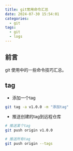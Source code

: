 ```yaml
---
title: git常用命令汇总
date: 2024-07-30 15:54:01
categories:
  - git
tags:
  - git
  - logs
---
```


## 前言

git 使用中的一些命令技巧汇总。

## tag

- 添加一个tag

~~~bash
git tag -a v1.0.0 -m "添加tag"
~~~

- 推送创建的tag到远程仓库

~~~bash
# 推送某个tag
git push origin v1.0.0

# 推送所有tag
git push origin --tags
~~~
